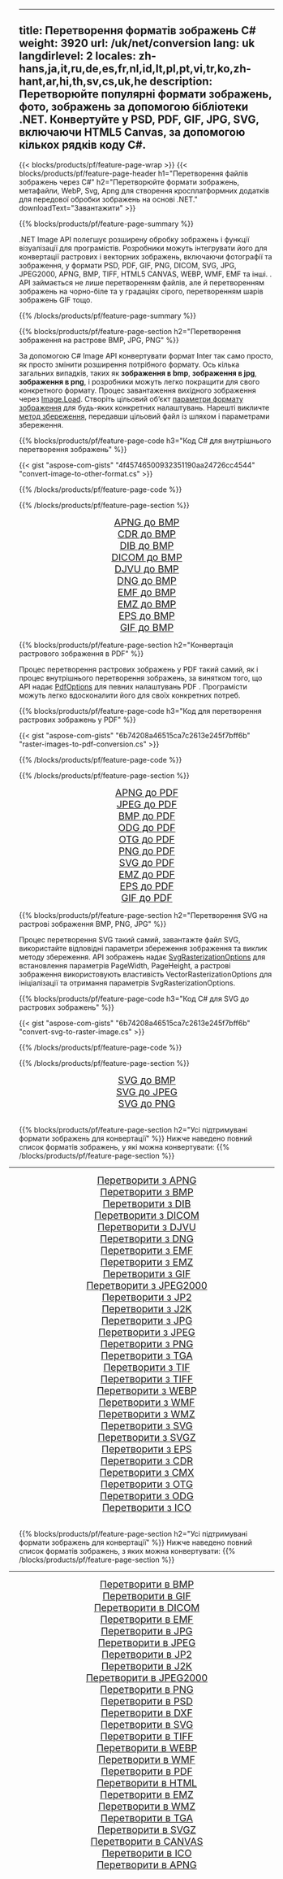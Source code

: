 ﻿
---
title: Перетворення форматів зображень C# 
weight: 3920
url: /uk/net/conversion 
lang: uk
langdirlevel: 2
locales: zh-hans,ja,it,ru,de,es,fr,nl,id,lt,pl,pt,vi,tr,ko,zh-hant,ar,hi,th,sv,cs,uk,he
description: Перетворюйте популярні формати зображень, фото, зображень за допомогою бібліотеки .NET. Конвертуйте у PSD, PDF, GIF, JPG, SVG, включаючи HTML5 Canvas, за допомогою кількох рядків коду C#.
---

{{< blocks/products/pf/feature-page-wrap >}}
{{< blocks/products/pf/feature-page-header h1="Перетворення файлів зображень через C#" h2="Перетворюйте формати зображень, метафайли, WebP, Svg, Apng для створення кросплатформних додатків для передової обробки зображень на основі .NET." downloadText="Завантажити" >}}

{{% blocks/products/pf/feature-page-summary %}}

.NET Image API полегшує розширену обробку зображень і функції візуалізації для програмістів. Розробники можуть інтегрувати його для конвертації растрових і векторних зображень, включаючи фотографії та зображення, у формати PSD, PDF, GIF, PNG, DICOM, SVG, JPG, JPEG2000, APNG, BMP, TIFF, HTML5 CANVAS, WEBP, WMF, EMF та інші. . API займається не лише перетворенням файлів, але й перетворенням зображень на чорно-біле та у градаціях сірого, перетворенням шарів зображень GIF тощо.

{{% /blocks/products/pf/feature-page-summary  %}}

{{% blocks/products/pf/feature-page-section  h2="Перетворення зображення на растрове BMP, JPG, PNG" %}}

За допомогою C# Image API конвертувати формат Inter так само просто, як просто змінити розширення потрібного формату. Ось кілька загальних випадків, таких як **зображення в bmp**, **зображення в jpg**, **зображення в png**, і розробники можуть легко покращити для свого конкретного формату. Процес завантаження вихідного зображення через [Image.Load](https://apireference.aspose.com/imaging/net/aspose.imaging/image/methods/load). Створіть цільовий об’єкт [параметри формату зображення](https://apireference.aspose.com/imaging/net/aspose.imaging.imageoptions) для будь-яких конкретних налаштувань. Нарешті викличте [метод збереження](https://apireference.aspose.com/imaging/net/aspose.imaging.image/save/methods/4), передавши цільовий файл із шляхом і параметрами збереження.

{{% blocks/products/pf/feature-page-code h3="Код C# для внутрішнього перетворення зображень" %}}

{{< gist "aspose-com-gists" "4f45746500932351190aa24726cc4544" "convert-image-to-other-format.cs" >}}

{{% /blocks/products/pf/feature-page-code  %}}

{{% /blocks/products/pf/feature-page-section %}}

<div class="container-fluid productfamilypage bg-gray">
    <div class="convertypes bg-gray agp-content section">
        <div class="container">
		<div class="row other-converters" style="gap: 10px;font-size: 19px;text-align:center;">
		   <div class="col-md-2 other-converter remove-lp remove-rp">
		      <a href="/imaging/uk/net/conversion/apng-to-bmp/" style="padding:15px;">APNG до BMP</a>
		   </div>
		   <div class="col-md-2 other-converter remove-lp remove-rp">
		      <a href="/imaging/uk/net/conversion/cdr-to-bmp/" style="padding:15px;">CDR до BMP</a>
		   </div>
		   <div class="col-md-2 other-converter remove-lp remove-rp">
		      <a href="/imaging/uk/net/conversion/dib-to-bmp/" style="padding:15px;">DIB до BMP</a>
		   </div>
		   <div class="col-md-2 other-converter remove-lp remove-rp">
		      <a href="/imaging/uk/net/conversion/dicom-to-bmp/" style="padding:15px;">DICOM до BMP</a>
		   </div>
 		   <div class="col-md-2 other-converter remove-lp remove-rp">
		      <a href="/imaging/uk/net/conversion/djvu-to-bmp/" style="padding:15px;">DJVU до BMP</a>
		   </div>
		   <div class="col-md-2 other-converter remove-lp remove-rp">
		      <a href="/imaging/uk/net/conversion/dng-to-bmp/" style="padding:15px;">DNG до BMP</a>
		   </div>
		   <div class="col-md-2 other-converter remove-lp remove-rp">
		      <a href="/imaging/uk/net/conversion/emf-to-bmp/" style="padding:15px;">EMF до BMP</a>
		   </div>
		   <div class="col-md-2 other-converter remove-lp remove-rp">
		      <a href="/imaging/uk/net/conversion/emz-to-bmp/" style="padding:15px;">EMZ до BMP</a>
		   </div>
		   <div class="col-md-2 other-converter remove-lp remove-rp">
		      <a href="/imaging/uk/net/conversion/eps-to-bmp/" style="padding:15px;">EPS до BMP</a>
		   </div>
		   <div class="col-md-2 other-converter remove-lp remove-rp">
		      <a href="/imaging/uk/net/conversion/gif-to-bmp/" style="padding:15px;">GIF до BMP</a>
		   </div>
		</div>
	</div>
    </div>
</div>

{{% blocks/products/pf/feature-page-section  h2="Конвертація растрового зображення в PDF" %}}

Процес перетворення растрових зображень у PDF такий самий, як і процес внутрішнього перетворення зображень, за винятком того, що API надає [PdfOptions](https://apireference.aspose.com/imaging/net/aspose.imaging.imageoptions/pdfoptions) для певних налаштувань PDF . Програмісти можуть легко вдосконалити його для своїх конкретних потреб.

{{% blocks/products/pf/feature-page-code h3="Код для перетворення растрових зображень у PDF" %}}

{{< gist "aspose-com-gists" "6b74208a46515ca7c2613e245f7bff6b" "raster-images-to-pdf-conversion.cs" >}}

{{% /blocks/products/pf/feature-page-code  %}}

{{% /blocks/products/pf/feature-page-section %}}

<div class="container-fluid productfamilypage bg-gray">
    <div class="convertypes bg-gray agp-content section">
        <div class="container">
		<div class="row other-converters" style="gap: 10px;font-size: 19px;text-align:center;">
		   <div class="col-md-2 other-converter remove-lp remove-rp">
		      <a href="/imaging/uk/net/conversion/apng-to-PDF/" style="padding:15px;">APNG до PDF</a>
		   </div>
		   <div class="col-md-2 other-converter remove-lp remove-rp">
		      <a href="/imaging/uk/net/conversion/jpeg-to-PDF/" style="padding:15px;">JPEG до PDF</a>
		   </div>
		   <div class="col-md-2 other-converter remove-lp remove-rp">
		      <a href="/imaging/uk/net/conversion/bmp-to-PDF/" style="padding:15px;">BMP до PDF</a>
		   </div>
		   <div class="col-md-2 other-converter remove-lp remove-rp">
		      <a href="/imaging/uk/net/conversion/odg-to-PDF/" style="padding:15px;">ODG до PDF</a>
		   </div>
 		   <div class="col-md-2 other-converter remove-lp remove-rp">
		      <a href="/imaging/uk/net/conversion/otg-to-PDF/" style="padding:15px;">OTG до PDF</a>
		   </div>
		   <div class="col-md-2 other-converter remove-lp remove-rp">
		      <a href="/imaging/uk/net/conversion/png-to-PDF/" style="padding:15px;">PNG до PDF</a>
		   </div>
		   <div class="col-md-2 other-converter remove-lp remove-rp">
		      <a href="/imaging/uk/net/conversion/svg-to-PDF/" style="padding:15px;">SVG до PDF</a>
		   </div>
		   <div class="col-md-2 other-converter remove-lp remove-rp">
		      <a href="/imaging/uk/net/conversion/emz-to-PDF/" style="padding:15px;">EMZ до PDF</a>
		   </div>
		   <div class="col-md-2 other-converter remove-lp remove-rp">
		      <a href="/imaging/uk/net/conversion/eps-to-PDF/" style="padding:15px;">EPS до PDF</a>
		   </div>
		   <div class="col-md-2 other-converter remove-lp remove-rp">
		      <a href="/imaging/uk/net/conversion/gif-to-PDF/" style="padding:15px;">GIF до PDF</a>
		   </div>
		</div>
	</div>
    </div>
</div>

{{% blocks/products/pf/feature-page-section  h2="Перетворення SVG на растрові зображення BMP, PNG, JPG" %}}

Процес перетворення SVG такий самий, завантажте файл SVG, використайте відповідні параметри збереження зображення та виклик методу збереження. API зображень надає [SvgRasterizationOptions](https://apireference.aspose.com/imaging/net/aspose.imaging.imageoptions/svgrasterizationoptions) для встановлення параметрів PageWidth, PageHeight, а растрові зображення використовують властивість VectorRasterizationOptions для ініціалізації та отримання параметрів SvgRasterizationOptions. 

{{% blocks/products/pf/feature-page-code h3="Код C# для SVG до растрових зображень" %}}

{{< gist "aspose-com-gists" "6b74208a46515ca7c2613e245f7bff6b" "convert-svg-to-raster-image.cs" >}}

{{% /blocks/products/pf/feature-page-code  %}}

{{% /blocks/products/pf/feature-page-section %}}

<div class="container-fluid productfamilypage bg-gray">
    <div class="convertypes bg-gray agp-content section">
        <div class="container">
		<div class="row other-converters" style="gap: 10px;font-size: 19px;text-align:center;">
		   <div class="col-md-2 other-converter remove-lp remove-rp">
		      <a href="/imaging/uk/net/conversion/SVG-to-bmp/" style="padding:15px;">SVG до BMP</a>
		   </div>
		   <div class="col-md-2 other-converter remove-lp remove-rp">
		      <a href="/imaging/uk/net/conversion/SVG-to-jpeg/" style="padding:15px;">SVG до JPEG</a>
		   </div>
		   <div class="col-md-2 other-converter remove-lp remove-rp">
		      <a href="/imaging/uk/net/conversion/SVG-to-png/" style="padding:15px;">SVG до PNG</a>
		   </div>		   
		</div>
	</div>
    </div>
</div>
<br/>

{{% blocks/products/pf/feature-page-section  h2="Усі підтримувані формати зображень для конвертації" %}}
Нижче наведено повний список форматів зображень, у які можна конвертувати:
{{% /blocks/products/pf/feature-page-section %}}
<div class="container-fluid productfamilypage bg-gray">
    <div class="convertypes bg-gray agp-content section">
        <div class="container">
                <hr style="margin-left:-20px;"/>
		<div class="row other-converters" style="gap: 10px;font-size: 19px;text-align:center;">
		    <div class='col-md-2 other-converter remove-lp remove-rp'><a href="/imaging/uk/net/conversion/from/apng" style="padding:15px;">Перетворити з APNG</a></div>
<div class='col-md-2 other-converter remove-lp remove-rp'><a href="/imaging/uk/net/conversion/from/bmp" style="padding:15px;">Перетворити з BMP</a></div>
<div class='col-md-2 other-converter remove-lp remove-rp'><a href="/imaging/uk/net/conversion/from/dib" style="padding:15px;">Перетворити з DIB</a></div>
<div class='col-md-2 other-converter remove-lp remove-rp'><a href="/imaging/uk/net/conversion/from/dicom" style="padding:15px;">Перетворити з DICOM</a></div>
<div class='col-md-2 other-converter remove-lp remove-rp'><a href="/imaging/uk/net/conversion/from/djvu" style="padding:15px;">Перетворити з DJVU</a></div>
<div class='col-md-2 other-converter remove-lp remove-rp'><a href="/imaging/uk/net/conversion/from/dng" style="padding:15px;">Перетворити з DNG</a></div>
<div class='col-md-2 other-converter remove-lp remove-rp'><a href="/imaging/uk/net/conversion/from/emf" style="padding:15px;">Перетворити з EMF</a></div>
<div class='col-md-2 other-converter remove-lp remove-rp'><a href="/imaging/uk/net/conversion/from/emz" style="padding:15px;">Перетворити з EMZ</a></div>
<div class='col-md-2 other-converter remove-lp remove-rp'><a href="/imaging/uk/net/conversion/from/gif" style="padding:15px;">Перетворити з GIF</a></div>
<div class='col-md-2 other-converter remove-lp remove-rp'><a href="/imaging/uk/net/conversion/from/jpeg2000" style="padding:15px;">Перетворити з JPEG2000</a></div>
<div class='col-md-2 other-converter remove-lp remove-rp'><a href="/imaging/uk/net/conversion/from/jp2" style="padding:15px;">Перетворити з JP2</a></div>
<div class='col-md-2 other-converter remove-lp remove-rp'><a href="/imaging/uk/net/conversion/from/j2k" style="padding:15px;">Перетворити з J2K</a></div>
<div class='col-md-2 other-converter remove-lp remove-rp'><a href="/imaging/uk/net/conversion/from/jpg" style="padding:15px;">Перетворити з JPG</a></div>
<div class='col-md-2 other-converter remove-lp remove-rp'><a href="/imaging/uk/net/conversion/from/jpeg" style="padding:15px;">Перетворити з JPEG</a></div>
<div class='col-md-2 other-converter remove-lp remove-rp'><a href="/imaging/uk/net/conversion/from/png" style="padding:15px;">Перетворити з PNG</a></div>
<div class='col-md-2 other-converter remove-lp remove-rp'><a href="/imaging/uk/net/conversion/from/tga" style="padding:15px;">Перетворити з TGA</a></div>
<div class='col-md-2 other-converter remove-lp remove-rp'><a href="/imaging/uk/net/conversion/from/tif" style="padding:15px;">Перетворити з TIF</a></div>
<div class='col-md-2 other-converter remove-lp remove-rp'><a href="/imaging/uk/net/conversion/from/tiff" style="padding:15px;">Перетворити з TIFF</a></div>
<div class='col-md-2 other-converter remove-lp remove-rp'><a href="/imaging/uk/net/conversion/from/webp" style="padding:15px;">Перетворити з WEBP</a></div>
<div class='col-md-2 other-converter remove-lp remove-rp'><a href="/imaging/uk/net/conversion/from/wmf" style="padding:15px;">Перетворити з WMF</a></div>
<div class='col-md-2 other-converter remove-lp remove-rp'><a href="/imaging/uk/net/conversion/from/wmz" style="padding:15px;">Перетворити з WMZ</a></div>
<div class='col-md-2 other-converter remove-lp remove-rp'><a href="/imaging/uk/net/conversion/from/svg" style="padding:15px;">Перетворити з SVG</a></div>
<div class='col-md-2 other-converter remove-lp remove-rp'><a href="/imaging/uk/net/conversion/from/svgz" style="padding:15px;">Перетворити з SVGZ</a></div>
<div class='col-md-2 other-converter remove-lp remove-rp'><a href="/imaging/uk/net/conversion/from/eps" style="padding:15px;">Перетворити з EPS</a></div>
<div class='col-md-2 other-converter remove-lp remove-rp'><a href="/imaging/uk/net/conversion/from/cdr" style="padding:15px;">Перетворити з CDR</a></div>
<div class='col-md-2 other-converter remove-lp remove-rp'><a href="/imaging/uk/net/conversion/from/cmx" style="padding:15px;">Перетворити з CMX</a></div>
<div class='col-md-2 other-converter remove-lp remove-rp'><a href="/imaging/uk/net/conversion/from/otg" style="padding:15px;">Перетворити з OTG</a></div>
<div class='col-md-2 other-converter remove-lp remove-rp'><a href="/imaging/uk/net/conversion/from/odg" style="padding:15px;">Перетворити з ODG</a></div>
<div class='col-md-2 other-converter remove-lp remove-rp'><a href="/imaging/uk/net/conversion/from/ico" style="padding:15px;">Перетворити з ICO</a></div>
                </div>
        </div>
    </div>
</div>
<br/>

{{% blocks/products/pf/feature-page-section  h2="Усі підтримувані формати зображень для конвертації" %}}
Нижче наведено повний список форматів зображень, з яких можна конвертувати:
{{% /blocks/products/pf/feature-page-section %}}
<div class="container-fluid productfamilypage bg-gray">
    <div class="convertypes bg-gray agp-content section">
        <div class="container">
	        <hr style="margin-left:-20px;"/>
		<div class="row other-converters" style="gap: 10px;font-size: 19px;text-align:center;">
		    <div class='col-md-2 other-converter remove-lp remove-rp'><a href="/imaging/uk/net/conversion/to/bmp" style="padding:15px;">Перетворити в BMP</a></div>
<div class='col-md-2 other-converter remove-lp remove-rp'><a href="/imaging/uk/net/conversion/to/gif" style="padding:15px;">Перетворити в GIF</a></div>
<div class='col-md-2 other-converter remove-lp remove-rp'><a href="/imaging/uk/net/conversion/to/dicom" style="padding:15px;">Перетворити в DICOM</a></div>
<div class='col-md-2 other-converter remove-lp remove-rp'><a href="/imaging/uk/net/conversion/to/emf" style="padding:15px;">Перетворити в EMF</a></div>
<div class='col-md-2 other-converter remove-lp remove-rp'><a href="/imaging/uk/net/conversion/to/jpg" style="padding:15px;">Перетворити в JPG</a></div>
<div class='col-md-2 other-converter remove-lp remove-rp'><a href="/imaging/uk/net/conversion/to/jpeg" style="padding:15px;">Перетворити в JPEG</a></div>
<div class='col-md-2 other-converter remove-lp remove-rp'><a href="/imaging/uk/net/conversion/to/jp2" style="padding:15px;">Перетворити в JP2</a></div>
<div class='col-md-2 other-converter remove-lp remove-rp'><a href="/imaging/uk/net/conversion/to/j2k" style="padding:15px;">Перетворити в J2K</a></div>
<div class='col-md-2 other-converter remove-lp remove-rp'><a href="/imaging/uk/net/conversion/to/jpeg2000" style="padding:15px;">Перетворити в JPEG2000</a></div>
<div class='col-md-2 other-converter remove-lp remove-rp'><a href="/imaging/uk/net/conversion/to/png" style="padding:15px;">Перетворити в PNG</a></div>
<div class='col-md-2 other-converter remove-lp remove-rp'><a href="/imaging/uk/net/conversion/to/psd" style="padding:15px;">Перетворити в PSD</a></div>
<div class='col-md-2 other-converter remove-lp remove-rp'><a href="/imaging/uk/net/conversion/to/dxf" style="padding:15px;">Перетворити в DXF</a></div>
<div class='col-md-2 other-converter remove-lp remove-rp'><a href="/imaging/uk/net/conversion/to/svg" style="padding:15px;">Перетворити в SVG</a></div>
<div class='col-md-2 other-converter remove-lp remove-rp'><a href="/imaging/uk/net/conversion/to/tiff" style="padding:15px;">Перетворити в TIFF</a></div>
<div class='col-md-2 other-converter remove-lp remove-rp'><a href="/imaging/uk/net/conversion/to/webp" style="padding:15px;">Перетворити в WEBP</a></div>
<div class='col-md-2 other-converter remove-lp remove-rp'><a href="/imaging/uk/net/conversion/to/wmf" style="padding:15px;">Перетворити в WMF</a></div>
<div class='col-md-2 other-converter remove-lp remove-rp'><a href="/imaging/uk/net/conversion/to/pdf" style="padding:15px;">Перетворити в PDF</a></div>
<div class='col-md-2 other-converter remove-lp remove-rp'><a href="/imaging/uk/net/conversion/to/html" style="padding:15px;">Перетворити в HTML</a></div>
<div class='col-md-2 other-converter remove-lp remove-rp'><a href="/imaging/uk/net/conversion/to/emz" style="padding:15px;">Перетворити в EMZ</a></div>
<div class='col-md-2 other-converter remove-lp remove-rp'><a href="/imaging/uk/net/conversion/to/wmz" style="padding:15px;">Перетворити в WMZ</a></div>
<div class='col-md-2 other-converter remove-lp remove-rp'><a href="/imaging/uk/net/conversion/to/tga" style="padding:15px;">Перетворити в TGA</a></div>
<div class='col-md-2 other-converter remove-lp remove-rp'><a href="/imaging/uk/net/conversion/to/svgz" style="padding:15px;">Перетворити в SVGZ</a></div>
<div class='col-md-2 other-converter remove-lp remove-rp'><a href="/imaging/uk/net/conversion/to/canvas" style="padding:15px;">Перетворити в CANVAS</a></div>
<div class='col-md-2 other-converter remove-lp remove-rp'><a href="/imaging/uk/net/conversion/to/ico" style="padding:15px;">Перетворити в ICO</a></div>
<div class='col-md-2 other-converter remove-lp remove-rp'><a href="/imaging/uk/net/conversion/to/apng" style="padding:15px;">Перетворити в APNG</a></div>
                </div>
        </div>
    </div>
</div>

